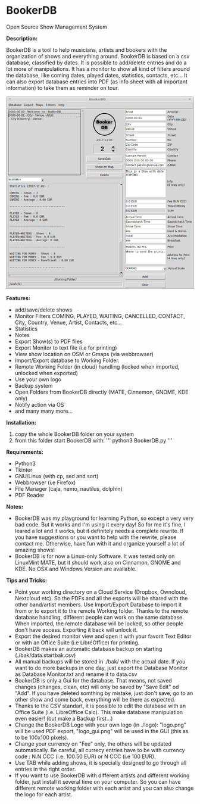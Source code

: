 # BookerDB
Open Source Show Management System

__Description:__

BookerDB is a tool to help musicians, artists and bookers with the organization of shows and everything around.
BookerDB is based on a csv database, classified by dates. It is possible to add/delete entries and do a lot more of manipulations.
It has a monitor to show all kind of filters around the database, like coming dates, played dates, statistics, contacts, etc... It can also export database entries into PDF (as info sheet with all important information) to take them as reminder on tour.


![screenshot](https://github.com/sonejostudios/BookerDB/blob/master/BookerDB.png "BookerDB")


__Features:__

* add/save/delete shows
* Monitor Filters COMING, PLAYED, WAITING, CANCELLED, CONTACT, City, Country, Venue, Artist, Contacts, etc...
* Statistics
* Notes
* Export Show(s) to PDF files
* Export Monitor to text file (i.e for printing)
* View show location on OSM or Gmaps (via webbrowser)
* Import/Export database to Working Folder. 
* Remote Working Folder (in cloud) handling (locked when imported, unlocked when exported)
* Use your own logo
* Backup system
* Open Folders from BookerDB directly (MATE, Cinnemon, GNOME, KDE only)
* Notify action via OS
* and many many more...
  

__Installation:__

1. copy the whole BookerDB folder on your system
2. from this folder start BookerDB with: 
'''
python3 BookerDB.py
'''

__Requirements:__

* Python3
* Tkinter
* GNU/Linux (with cp, sed and sort)
* Webbrowser (i.e Firefox)
* File Manager (caja, nemo, nautilus, dolphin)
* PDF Reader


__Notes:__

* BookerDB was my playground for learning Python, so except a very very bad code. But it works and I'm using it every day! So for me it's fine, I leared a lot and it works, but it definitely needs a complete rewrite. If you have suggestions or you want to help with the rewrite, please contact me. Otherwise, have fun with it and organize yourself a lot of amazing shows!
* BookerDB is for now a Linux-only Software. It was tested only on LinuxMint MATE, but it should work also on Cinnamon, GNOME and KDE. No OSX and Windows Version are available.


__Tips and Tricks:__

* Point your working directory on a Cloud Service (Dropbox, Owncloud, Nextcloud etc). So the PDFs and all the exports will be shared with the other band/artist members. Use Import/Export Database to import it from or to export it to the remote Working folder. Thanks to the remote database handling, different people can work on the same database. When imported, the remote database will be locked, so other people don't have access. Exporting it back will unlock it.
* Export the desired monitor view and open it with your favorit Text Editor or with an Office Suite (i.e LibreOffice) for printing.
* BookerDB makes an automatic database backup on starting (./bak/data.startbak.csv)
* All manual backups will be stored in ./bak/ with the actual date. If you want to do more backups in one day, just export the Database Monitor as Database Monitor.txt and rename it to data.csv
* BookerDB is only a Gui for the database. That means, not saved changes (changes, clean, etc) will only be saved by "Save Edit" od "Add". If you have deleted somthing by mistake, just don't save, go to an other show and come back, everything will be there as expected.
* Thanks to the CSV standart, it is possible to edit the database with an Office Suite (i.e. LibreOffice Calc). This make database manipulation even easier! (but make a Backup first...)
* Change the BookerDB Logo with your own logo (in ./logo): "logo.png" will be used PDF export, "logo_gui.png" will be used in the GUI (this as to be 100x100 pixels).
* Change your currency on "Fee" only, the others will be updated automatically. Be careful, all currecy entries have to be with currency code : N.N CCC (i.e. 100.50 EUR) or N CCC (i.e 100 EUR).
* Use TAB while adding shows, it is specially designed to go through all entries in the right order.
* If you want to use BookerDB with different artists and different working folder, just install it several time on your computer. So you can have different remote working folder with each artist and you can also change the logo for each artist.




